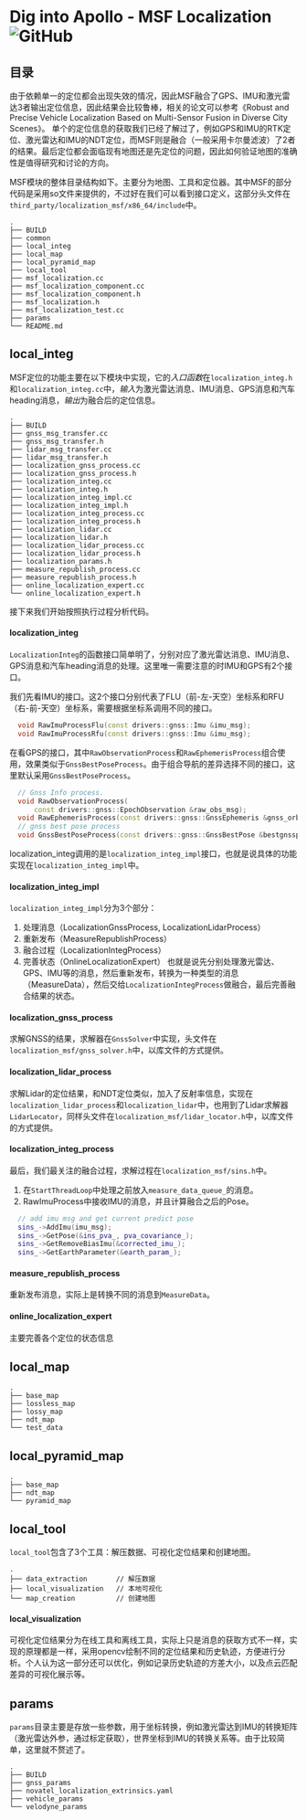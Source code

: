 # Dig into Apollo - MSF Localization ![GitHub](https://img.shields.io/github/license/daohu527/Dig-into-Apollo.svg?style=popout) 

## 目录
由于依赖单一的定位都会出现失效的情况，因此MSF融合了GPS、IMU和激光雷达3者输出定位信息，因此结果会比较鲁棒，相关的论文可以参考《Robust and Precise Vehicle Localization Based on Multi-Sensor Fusion in Diverse City Scenes》。 单个的定位信息的获取我们已经了解过了，例如GPS和IMU的RTK定位、激光雷达和IMU的NDT定位，而MSF则是融合（一般采用卡尔曼滤波）了2者的结果。最后定位都会面临现有地图还是先定位的问题，因此如何验证地图的准确性是值得研究和讨论的方向。  

MSF模块的整体目录结构如下。主要分为地图、工具和定位器。其中MSF的部分代码是采用so文件来提供的，不过好在我们可以看到接口定义，这部分头文件在`third_party/localization_msf/x86_64/include`中。

```
.
├── BUILD
├── common
├── local_integ
├── local_map
├── local_pyramid_map
├── local_tool
├── msf_localization.cc
├── msf_localization_component.cc
├── msf_localization_component.h
├── msf_localization.h
├── msf_localization_test.cc
├── params
└── README.md
```

## local_integ
MSF定位的功能主要在以下模块中实现，它的*入口函数*在`localization_integ.h`和`localization_integ.cc`中，*输入*为激光雷达消息、IMU消息、GPS消息和汽车heading消息，*输出*为融合后的定位信息。  
```
.
├── BUILD
├── gnss_msg_transfer.cc
├── gnss_msg_transfer.h
├── lidar_msg_transfer.cc
├── lidar_msg_transfer.h
├── localization_gnss_process.cc
├── localization_gnss_process.h
├── localization_integ.cc
├── localization_integ.h
├── localization_integ_impl.cc
├── localization_integ_impl.h
├── localization_integ_process.cc
├── localization_integ_process.h
├── localization_lidar.cc
├── localization_lidar.h
├── localization_lidar_process.cc
├── localization_lidar_process.h
├── localization_params.h
├── measure_republish_process.cc
├── measure_republish_process.h
├── online_localization_expert.cc
└── online_localization_expert.h
```

接下来我们开始按照执行过程分析代码。

#### localization_integ
`LocalizationInteg`的函数接口简单明了，分别对应了激光雷达消息、IMU消息、GPS消息和汽车heading消息的处理。这里唯一需要注意的时IMU和GPS有2个接口。

我们先看IMU的接口。这2个接口分别代表了FLU（前-左-天空）坐标系和RFU（右-前-天空）坐标系，需要根据坐标系调用不同的接口。
```c++
  void RawImuProcessFlu(const drivers::gnss::Imu &imu_msg);
  void RawImuProcessRfu(const drivers::gnss::Imu &imu_msg);
```
在看GPS的接口，其中`RawObservationProcess`和`RawEphemerisProcess`组合使用，效果类似于`GnssBestPoseProcess`。由于组合导航的差异选择不同的接口，这里默认采用`GnssBestPoseProcess`。
```c++
  // Gnss Info process.
  void RawObservationProcess(
      const drivers::gnss::EpochObservation &raw_obs_msg);
  void RawEphemerisProcess(const drivers::gnss::GnssEphemeris &gnss_orbit_msg);
  // gnss best pose process
  void GnssBestPoseProcess(const drivers::gnss::GnssBestPose &bestgnsspos_msg);
```

localization_integ调用的是`localization_integ_impl`接口，也就是说具体的功能实现在`localization_integ_impl`中。

#### localization_integ_impl
`localization_integ_impl`分为3个部分：
1. 处理消息（LocalizationGnssProcess, LocalizationLidarProcess）
2. 重新发布（MeasureRepublishProcess）
3. 融合过程（LocalizationIntegProcess）
4. 完善状态（OnlineLocalizationExpert）
也就是说先分别处理激光雷达、GPS、IMU等的消息，然后重新发布，转换为一种类型的消息（MeasureData），然后交给`LocalizationIntegProcess`做融合，最后完善融合结果的状态。


#### localization_gnss_process
求解GNSS的结果，求解器在`GnssSolver`中实现，头文件在`localization_msf/gnss_solver.h`中，以库文件的方式提供。

#### localization_lidar_process
求解Lidar的定位结果，和NDT定位类似，加入了反射率信息，实现在`localization_lidar_process`和`localization_lidar`中，也用到了Lidar求解器`LidarLocator`，同样头文件在`localization_msf/lidar_locator.h`中，以库文件的方式提供。

#### localization_integ_process
最后，我们最关注的融合过程，求解过程在`localization_msf/sins.h`中。

1. 在`StartThreadLoop`中处理之前放入`measure_data_queue_`的消息。
2. RawImuProcess中接收IMU的消息，并且计算融合之后的Pose。
```c++
  // add imu msg and get current predict pose
  sins_->AddImu(imu_msg);
  sins_->GetPose(&ins_pva_, pva_covariance_);
  sins_->GetRemoveBiasImu(&corrected_imu_);
  sins_->GetEarthParameter(&earth_param_);
```

#### measure_republish_process
重新发布消息，实际上是转换不同的消息到`MeasureData`。


#### online_localization_expert
主要完善各个定位的状态信息



## local_map
```
.
├── base_map
├── lossless_map
├── lossy_map
├── ndt_map
└── test_data
```

## local_pyramid_map
```
.
├── base_map
├── ndt_map
└── pyramid_map
```

## local_tool
`local_tool`包含了3个工具：解压数据、可视化定位结果和创建地图。
```
.
├── data_extraction       // 解压数据
├── local_visualization   // 本地可视化
└── map_creation          // 创建地图
```

#### local_visualization
可视化定位结果分为在线工具和离线工具，实际上只是消息的获取方式不一样，实现的原理都是一样，采用opencv绘制不同的定位结果和历史轨迹，方便进行分析。个人认为这一部分还可以优化，例如记录历史轨迹的方差大小，以及点云匹配差异的可视化展示等。


## params
`params`目录主要是存放一些参数，用于坐标转换，例如激光雷达到IMU的转换矩阵（激光雷达外参，通过标定获取），世界坐标到IMU的转换关系等。由于比较简单，这里就不赘述了。  
```
.
├── BUILD
├── gnss_params
├── novatel_localization_extrinsics.yaml
├── vehicle_params
└── velodyne_params
```

